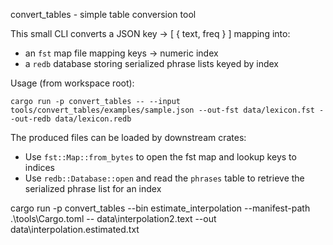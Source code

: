 convert_tables - simple table conversion tool

This small CLI converts a JSON key -> [ { text, freq } ] mapping into:
- an `fst` map file mapping keys -> numeric index
- a `redb` database storing serialized phrase lists keyed by index

Usage (from workspace root):

```pwsh
cargo run -p convert_tables -- --input tools/convert_tables/examples/sample.json --out-fst data/lexicon.fst --out-redb data/lexicon.redb
```

The produced files can be loaded by downstream crates:
- Use `fst::Map::from_bytes` to open the fst map and lookup keys to indices
- Use `redb::Database::open` and read the `phrases` table to retrieve the serialized phrase list for an index

cargo run -p convert_tables --bin estimate_interpolation --manifest-path .\tools\Cargo.toml -- data\interpolation2.text --out data\interpolation.estimated.txt
